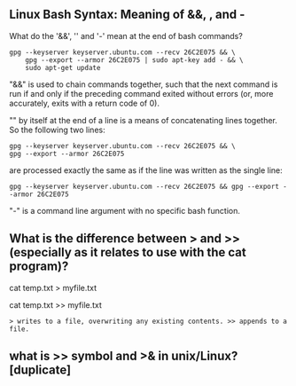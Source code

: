 ## Linux Bash Syntax: Meaning of &&, \, and -
What do the '&&', '\' and '-' mean at the end of bash commands?

```
gpg --keyserver keyserver.ubuntu.com --recv 26C2E075 && \
    gpg --export --armor 26C2E075 | sudo apt-key add - && \
    sudo apt-get update
```

"&&" is used to chain commands together, such that the next command is run if and only if the preceding command exited without errors (or, more accurately, exits with a return code of 0).

"\" by itself at the end of a line is a means of concatenating lines together. So the following two lines:
```
gpg --keyserver keyserver.ubuntu.com --recv 26C2E075 && \
gpg --export --armor 26C2E075
```

are processed exactly the same as if the line was written as the single line:
```
gpg --keyserver keyserver.ubuntu.com --recv 26C2E075 && gpg --export --armor 26C2E075
```

"-" is a command line argument with no specific bash function. 


## What is the difference between > and >> (especially as it relates to use with the cat program)? 
cat temp.txt > myfile.txt

cat temp.txt >> myfile.txt

```
> writes to a file, overwriting any existing contents. >> appends to a file.
```

## what is >> symbol and >& in unix/Linux? [duplicate]

